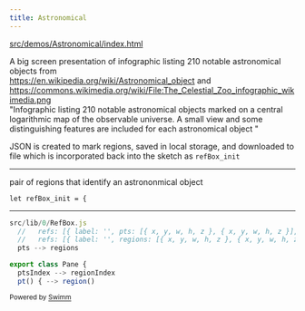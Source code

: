 ```yaml
---
title: Astronomical
---
```


<SwmPath>[src/demos/Astronomical/index.html](/src/demos/Astronomical/index.html)</SwmPath>

A big screen presentation of infographic listing 210 notable astronomical objects from\
<https://en.wikipedia.org/wiki/Astronomical_object> and <https://commons.wikimedia.org/wiki/File:The_Celestial_Zoo_infographic_wikimedia.png>\
"Infographic listing 210 notable astronomical objects marked on a central logarithmic map of the observable universe. A small view and some distinguishing features are included for each astronomical object "

JSON is created to mark regions, saved in local storage, and downloaded to file which is incorporated back into the sketch as <SwmToken path="/src/demos/Astronomical/refBox_init.js" pos="1:2:2" line-data="let refBox_init = {">`refBox_init`</SwmToken>

<SwmSnippet path="src/demos/Astronomical/refBox_init.js" line="1">

---

pair of regions that identify an astrononmical object&nbsp;

```
let refBox_init = {
```

---

</SwmSnippet>

```javascript
src/lib/0/RefBox.js
  //   refs: [{ label: '', pts: [{ x, y, w, h, z }, { x, y, w, h, z }], i } ]
  //   refs: [{ label: '', regions: [{ x, y, w, h, z }, { x, y, w, h, z }], i } ]
  pts --> regions

export class Pane {
  ptsIndex --> regionIndex
  pt() { --> region()

```

<SwmMeta version="3.0.0" repo-id="Z2l0aHViJTNBJTNBcDVtb0xpYnJhcnklM0ElM0Ftb2xhYi1pdHA=" repo-name="p5moLibrary"><sup>Powered by [Swimm](https://app.swimm.io/)</sup></SwmMeta>
